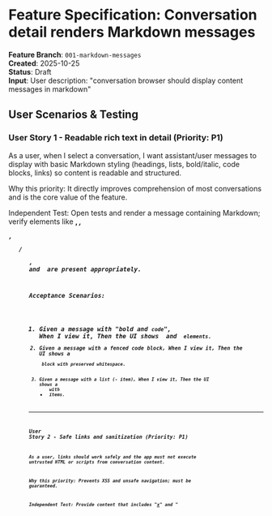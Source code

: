 # Feature Specification: Conversation detail renders Markdown messages

**Feature Branch**: `001-markdown-messages`  
**Created**: 2025-10-25  
**Status**: Draft  
**Input**: User description: "conversation browser should display content messages in markdown"

## User Scenarios & Testing

### User Story 1 - Readable rich text in detail (Priority: P1)

As a user, when I select a conversation, I want assistant/user messages to display with basic Markdown styling (headings, lists, bold/italic, code blocks, links) so content is readable and structured.

Why this priority: It directly improves comprehension of most conversations and is the core value of the feature.

Independent Test: Open tests and render a message containing Markdown; verify elements like <strong>, <em>, <pre><code>, <ul>/<ol>, and <a> are present appropriately.

Acceptance Scenarios:

1. Given a message with "**bold** and `code`", When I view it, Then the UI shows <strong> and <code> elements.
2. Given a message with a fenced code block, When I view it, Then the UI shows a <pre><code> block with preserved whitespace.
3. Given a message with a list (- item), When I view it, Then the UI shows a <ul> with <li> items.

---

### User Story 2 - Safe links and sanitization (Priority: P1)

As a user, links should work safely and the app must not execute untrusted HTML or scripts from conversation content.

Why this priority: Prevents XSS and unsafe navigation; must be guaranteed.

Independent Test: Provide content that includes "[x](javascript:alert(1))" and "<script>"; verify no script executes and unsafe links are removed; http(s) links open in a new tab with rel="noopener noreferrer nofollow".

Acceptance Scenarios:

1. Given content with a <script> tag, When rendered, Then the script tag is not present in the DOM.
2. Given content with a javascript: URL, When rendered, Then no clickable link is produced for that URL (text only).
3. Given content with an https URL, When rendered, Then it is an <a> with target="_blank" and rel="noopener noreferrer nofollow".

---

### User Story 3 - Plain text fallback and accessibility (Priority: P2)

As a user, if content is plain text or malformed Markdown, it should still render as readable paragraphs; code blocks are announced accessibly.

Why this priority: Ensures robustness and basic a11y.

Independent Test: Render simple text and malformed Markdown; verify paragraphs appear and no crashes occur; code blocks have role="region" and aria-label="code block".

Acceptance Scenarios:

1. Given plain text without Markdown, When rendered, Then it appears as paragraphs with line breaks preserved.
2. Given a code block, When rendered, Then the <pre> element has an aria-label indicating "code block".

### Edge Cases

- Empty or null message text: render nothing for the body (keep role/time label).
- Very long lines: do not cause layout break; rely on CSS word-wrap/overflow (no horizontal scroll required for MVP).
- Mixed HTML in content: treat as text; only Markdown subset is interpreted; any embedded HTML tags are stripped during sanitization.
- Large lists or many headings: performance remains acceptable; parsing is synchronous and linear in input size.

## Requirements

### Functional Requirements

- FR-001: System MUST render a safe subset of Markdown in message bodies: headings (H1–H6), bold, italic, inline code, fenced code blocks, paragraphs, links, unordered/ordered lists.
- FR-002: System MUST sanitize the final HTML against an allowlist of tags/attributes; disallow script/style/iframe and event attributes.
- FR-003: Links MUST be normalized to allow only http(s), mailto, and # fragments; all http(s) links MUST have target="_blank" and rel="noopener noreferrer nofollow".
- FR-004: If content cannot be parsed, System MUST fall back to escaped text within paragraphs.
- FR-005: Rendering MUST not mutate or rely on external network calls (fully client-side, deterministic).
- FR-006: Code blocks SHOULD preserve whitespace and be wrapped in <pre><code>; <pre> SHOULD include aria-label="code block".

### Key Entities

- Message (UI): { role: string, create_time?: number, text?: string, hasImage?: boolean }
- RenderedMessage: safe HTML string derived from Message.text via Markdown parser and sanitizer.

## Success Criteria

### Measurable Outcomes

- SC-001: 100% of existing detail view tests continue to pass; new Markdown tests pass.
- SC-002: All unsafe inputs (script tags, javascript: links) are removed in DOM-based inspection tests.
- SC-003: Typical Markdown samples render in under 16ms per message on a mid-range laptop (manual spot check; non-blocking NFR).
- SC-004: No external resources are fetched as part of rendering (verified by code inspection and spot testing).
